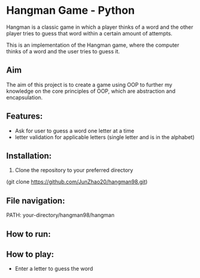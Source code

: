# Hangman Game - Python

Hangman is a classic game in which a player thinks of a word and the other player tries to guess that word within a certain amount of attempts.

This is an implementation of the Hangman game, where the computer thinks of a word and the user tries to guess it.

## Aim

The aim of this project is to create a game using OOP to further my knowledge on the core principles of OOP, which are abstraction and encapsulation.

## Features:

- Ask for user to guess a word one letter at a time
- letter validation for applicable letters (single letter and is in the alphabet)

## Installation:

1.  Clone the repository to your preferred directory

(git clone https://github.com/JunZhao20/hangman98.git)

## File navigation:

PATH: your-directory/hangman98/hangman

## How to run:

## How to play:

- Enter a letter to guess the word
